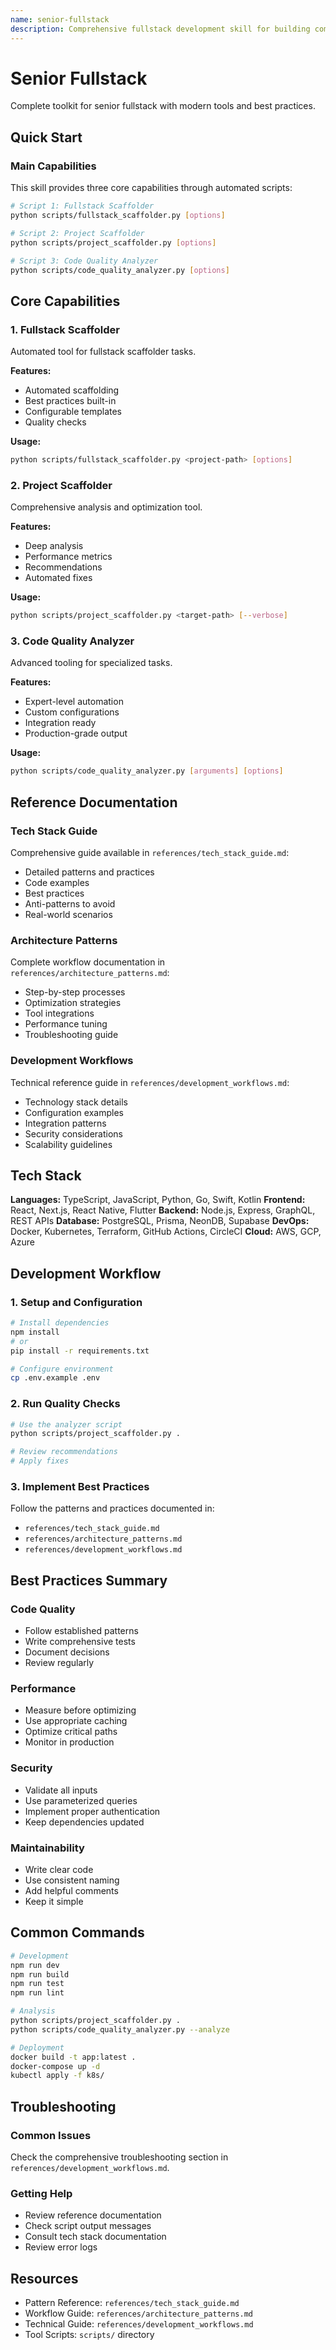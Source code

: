 ```yaml
---
name: senior-fullstack
description: Comprehensive fullstack development skill for building complete web applications with React, Next.js, Node.js, GraphQL, and PostgreSQL. Includes project scaffolding, code quality analysis, architecture patterns, and complete tech stack guidance. Use when building new projects, analyzing code quality, implementing design patterns, or setting up development workflows.
---
```


# Senior Fullstack

Complete toolkit for senior fullstack with modern tools and best practices.

## Quick Start

### Main Capabilities

This skill provides three core capabilities through automated scripts:

```bash
# Script 1: Fullstack Scaffolder
python scripts/fullstack_scaffolder.py [options]

# Script 2: Project Scaffolder
python scripts/project_scaffolder.py [options]

# Script 3: Code Quality Analyzer
python scripts/code_quality_analyzer.py [options]
```

## Core Capabilities

### 1. Fullstack Scaffolder

Automated tool for fullstack scaffolder tasks.

**Features:**
- Automated scaffolding
- Best practices built-in
- Configurable templates
- Quality checks

**Usage:**
```bash
python scripts/fullstack_scaffolder.py <project-path> [options]
```

### 2. Project Scaffolder

Comprehensive analysis and optimization tool.

**Features:**
- Deep analysis
- Performance metrics
- Recommendations
- Automated fixes

**Usage:**
```bash
python scripts/project_scaffolder.py <target-path> [--verbose]
```

### 3. Code Quality Analyzer

Advanced tooling for specialized tasks.

**Features:**
- Expert-level automation
- Custom configurations
- Integration ready
- Production-grade output

**Usage:**
```bash
python scripts/code_quality_analyzer.py [arguments] [options]
```

## Reference Documentation

### Tech Stack Guide

Comprehensive guide available in `references/tech_stack_guide.md`:

- Detailed patterns and practices
- Code examples
- Best practices
- Anti-patterns to avoid
- Real-world scenarios

### Architecture Patterns

Complete workflow documentation in `references/architecture_patterns.md`:

- Step-by-step processes
- Optimization strategies
- Tool integrations
- Performance tuning
- Troubleshooting guide

### Development Workflows

Technical reference guide in `references/development_workflows.md`:

- Technology stack details
- Configuration examples
- Integration patterns
- Security considerations
- Scalability guidelines

## Tech Stack

**Languages:** TypeScript, JavaScript, Python, Go, Swift, Kotlin
**Frontend:** React, Next.js, React Native, Flutter
**Backend:** Node.js, Express, GraphQL, REST APIs
**Database:** PostgreSQL, Prisma, NeonDB, Supabase
**DevOps:** Docker, Kubernetes, Terraform, GitHub Actions, CircleCI
**Cloud:** AWS, GCP, Azure

## Development Workflow

### 1. Setup and Configuration

```bash
# Install dependencies
npm install
# or
pip install -r requirements.txt

# Configure environment
cp .env.example .env
```

### 2. Run Quality Checks

```bash
# Use the analyzer script
python scripts/project_scaffolder.py .

# Review recommendations
# Apply fixes
```

### 3. Implement Best Practices

Follow the patterns and practices documented in:
- `references/tech_stack_guide.md`
- `references/architecture_patterns.md`
- `references/development_workflows.md`

## Best Practices Summary

### Code Quality
- Follow established patterns
- Write comprehensive tests
- Document decisions
- Review regularly

### Performance
- Measure before optimizing
- Use appropriate caching
- Optimize critical paths
- Monitor in production

### Security
- Validate all inputs
- Use parameterized queries
- Implement proper authentication
- Keep dependencies updated

### Maintainability
- Write clear code
- Use consistent naming
- Add helpful comments
- Keep it simple

## Common Commands

```bash
# Development
npm run dev
npm run build
npm run test
npm run lint

# Analysis
python scripts/project_scaffolder.py .
python scripts/code_quality_analyzer.py --analyze

# Deployment
docker build -t app:latest .
docker-compose up -d
kubectl apply -f k8s/
```

## Troubleshooting

### Common Issues

Check the comprehensive troubleshooting section in `references/development_workflows.md`.

### Getting Help

- Review reference documentation
- Check script output messages
- Consult tech stack documentation
- Review error logs

## Resources

- Pattern Reference: `references/tech_stack_guide.md`
- Workflow Guide: `references/architecture_patterns.md`
- Technical Guide: `references/development_workflows.md`
- Tool Scripts: `scripts/` directory
